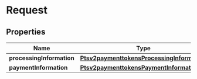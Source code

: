 
# Request

## Properties
Name | Type | Description | Notes
------------ | ------------- | ------------- | -------------
**processingInformation** | [**Ptsv2paymenttokensProcessingInformation**](Ptsv2paymenttokensProcessingInformation.md) |  |  [optional]
**paymentInformation** | [**Ptsv2paymenttokensPaymentInformation**](Ptsv2paymenttokensPaymentInformation.md) |  |  [optional]



